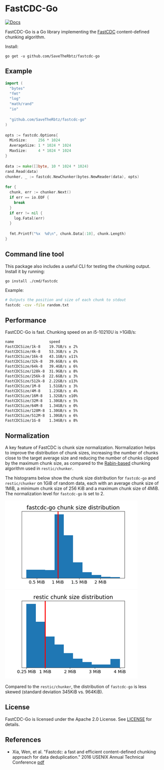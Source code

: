 # FastCDC-Go

[![Docs](https://godoc.org/github.com/SaveTheRbtz/fastcdc-go?status.svg)](https://pkg.go.dev/github.com/SaveTheRbtz/fastcdc-go?tab=doc)

FastCDC-Go is a Go library implementing the [FastCDC](#references) content-defined chunking algorithm.

Install: 
```
go get -u github.com/SaveTheRbtz/fastcdc-go
```

## Example

```go
import (
  "bytes"
  "fmt"
  "log"
  "math/rand"
  "io"

  "github.com/SaveTheRbtz/fastcdc-go"
)

opts := fastcdc.Options{
  MinSize:     256 * 1024
  AverageSize: 1 * 1024 * 1024
  MaxSize:     4 * 1024 * 1024
}

data := make([]byte, 10 * 1024 * 1024)
rand.Read(data)
chunker, _ := fastcdc.NewChunker(bytes.NewReader(data), opts)

for {
  chunk, err := chunker.Next()
  if err == io.EOF {
    break
  }
  if err != nil {
    log.Fatal(err)
  }

  fmt.Printf("%x  %d\n", chunk.Data[:10], chunk.Length)
}
```

## Command line tool

This package also includes a useful CLI for testing the chunking output. Install it by running:

```
go install ./cmd/fastcdc
```

Example:
```bash
# Outputs the position and size of each chunk to stdout 
fastcdc -csv -file random.txt
```

## Performance

FastCDC-Go is fast. Chunking speed on an i5-10210U is >1GiB/s:
```
name                speed
FastCDCSize/1k-8    19.7GB/s ± 2%
FastCDCSize/4k-8    53.3GB/s ± 2%
FastCDCSize/16k-8   43.1GB/s ±11%
FastCDCSize/32k-8   39.6GB/s ± 6%
FastCDCSize/64k-8   39.4GB/s ± 6%
FastCDCSize/128k-8  31.9GB/s ± 8%
FastCDCSize/256k-8  22.6GB/s ± 3%
FastCDCSize/512k-8  2.22GB/s ±13%
FastCDCSize/1M-8    1.51GB/s ± 3%
FastCDCSize/4M-8    1.23GB/s ± 4%
FastCDCSize/16M-8   1.32GB/s ±10%
FastCDCSize/32M-8   1.30GB/s ± 5%
FastCDCSize/64M-8   1.34GB/s ± 0%
FastCDCSize/128M-8  1.30GB/s ± 5%
FastCDCSize/512M-8  1.30GB/s ± 6%
FastCDCSize/1G-8    1.34GB/s ± 8%
```

## Normalization

A key feature of FastCDC is chunk size normalization. Normalization helps to improve the distribution of chunk sizes, increasing the number of chunks close to the target average size and reducing the number of chunks clipped by the maximum chunk size, as compared to the [Rabin-based](https://en.wikipedia.org/wiki/Rabin_fingerprint) chunking algorithm used in `restic/chunker`.

The histograms below show the chunk size distribution for `fastcdc-go` and `restic/chunker` on 1GiB of random data, each with an average chunk size of 1MiB, a minimum chunk size of 256 KiB and a maximum chunk size of 4MiB. The normalization level for `fastcdc-go` is set to 2.

![](./img/fastcdcgo_norm2_dist.png) ![](./img/restic_dist.png)

Compared to the `restic/chunker`, the distribution of `fastcdc-go` is less skewed (standard deviation 345KiB vs. 964KiB).

## License

FastCDC-Go is licensed under the Apache 2.0 License. See [LICENSE](./LICENSE) for details.

## References

  - Xia, Wen, et al. "Fastcdc: a fast and efficient content-defined chunking approach for data deduplication." 2016 USENIX Annual Technical Conference
  [pdf](https://www.usenix.org/system/files/conference/atc16/atc16-paper-xia.pdf)

